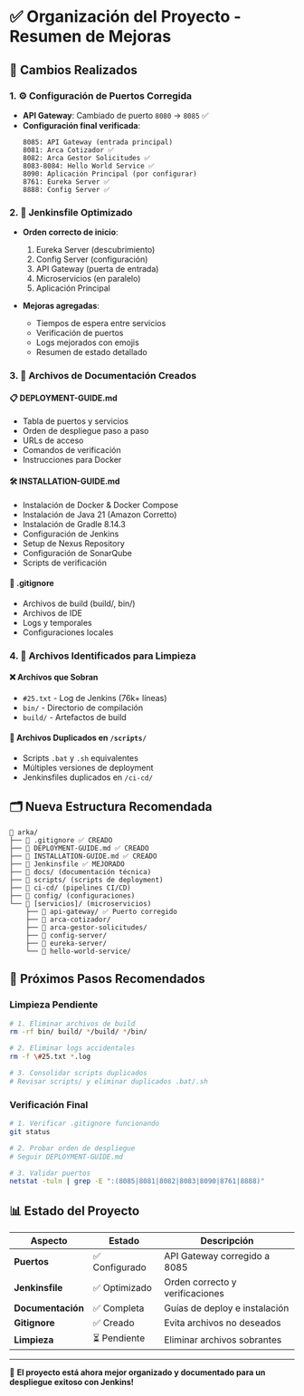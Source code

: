 # ✅ Organización del Proyecto - Resumen de Mejoras

## 🎯 Cambios Realizados

### 1. ⚙️ Configuración de Puertos Corregida
- **API Gateway**: Cambiado de puerto `8080` → `8085` ✅
- **Configuración final verificada**:
  ```
  8085: API Gateway (entrada principal)
  8081: Arca Cotizador ✅
  8082: Arca Gestor Solicitudes ✅
  8083-8084: Hello World Service ✅
  8090: Aplicación Principal (por configurar)
  8761: Eureka Server ✅
  8888: Config Server ✅
  ```

### 2. 🔄 Jenkinsfile Optimizado
- **Orden correcto de inicio**:
  1. Eureka Server (descubrimiento)
  2. Config Server (configuración)
  3. API Gateway (puerta de entrada)
  4. Microservicios (en paralelo)
  5. Aplicación Principal

- **Mejoras agregadas**:
  - Tiempos de espera entre servicios
  - Verificación de puertos
  - Logs mejorados con emojis
  - Resumen de estado detallado

### 3. 📁 Archivos de Documentación Creados

#### 📋 DEPLOYMENT-GUIDE.md
- Tabla de puertos y servicios
- Orden de despliegue paso a paso
- URLs de acceso
- Comandos de verificación
- Instrucciones para Docker

#### 🛠️ INSTALLATION-GUIDE.md
- Instalación de Docker & Docker Compose
- Instalación de Java 21 (Amazon Corretto)
- Instalación de Gradle 8.14.3
- Configuración de Jenkins
- Setup de Nexus Repository
- Configuración de SonarQube
- Scripts de verificación

#### 🚫 .gitignore
- Archivos de build (build/, bin/)
- Archivos de IDE
- Logs y temporales
- Configuraciones locales

### 4. 🧹 Archivos Identificados para Limpieza

#### ❌ Archivos que Sobran
- `#25.txt` - Log de Jenkins (76k+ líneas)
- `bin/` - Directorio de compilación
- `build/` - Artefactos de build

#### 🔄 Archivos Duplicados en `/scripts/`
- Scripts `.bat` y `.sh` equivalentes
- Múltiples versiones de deployment
- Jenkinsfiles duplicados en `/ci-cd/`

## 🗂️ Nueva Estructura Recomendada

```
📁 arka/
├── 📄 .gitignore ✅ CREADO
├── 📄 DEPLOYMENT-GUIDE.md ✅ CREADO  
├── 📄 INSTALLATION-GUIDE.md ✅ CREADO
├── 📄 Jenkinsfile ✅ MEJORADO
├── 📁 docs/ (documentación técnica)
├── 📁 scripts/ (scripts de deployment)
├── 📁 ci-cd/ (pipelines CI/CD)
├── 📁 config/ (configuraciones)
└── 📁 [servicios]/ (microservicios)
    ├── 📁 api-gateway/ ✅ Puerto corregido
    ├── 📁 arca-cotizador/
    ├── 📁 arca-gestor-solicitudes/
    ├── 📁 config-server/
    ├── 📁 eureka-server/
    └── 📁 hello-world-service/
```

## 🚀 Próximos Pasos Recomendados

### Limpieza Pendiente
```bash
# 1. Eliminar archivos de build
rm -rf bin/ build/ */build/ */bin/

# 2. Eliminar logs accidentales
rm -f \#25.txt *.log

# 3. Consolidar scripts duplicados
# Revisar scripts/ y eliminar duplicados .bat/.sh
```

### Verificación Final
```bash
# 1. Verificar .gitignore funcionando
git status

# 2. Probar orden de despliegue
# Seguir DEPLOYMENT-GUIDE.md

# 3. Validar puertos
netstat -tuln | grep -E ":(8085|8081|8082|8083|8090|8761|8888)"
```

## 📊 Estado del Proyecto

| Aspecto | Estado | Descripción |
|---------|--------|-------------|
| **Puertos** | ✅ Configurado | API Gateway corregido a 8085 |
| **Jenkinsfile** | ✅ Optimizado | Orden correcto y verificaciones |
| **Documentación** | ✅ Completa | Guías de deploy e instalación |
| **Gitignore** | ✅ Creado | Evita archivos no deseados |
| **Limpieza** | ⏳ Pendiente | Eliminar archivos sobrantes |

---
🎉 **El proyecto está ahora mejor organizado y documentado para un despliegue exitoso con Jenkins!**